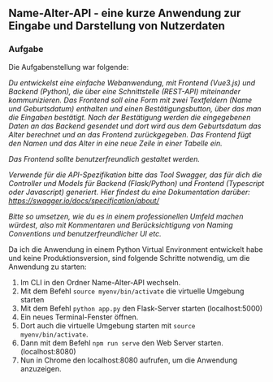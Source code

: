 ## Name-Alter-API - eine kurze Anwendung zur Eingabe und Darstellung von Nutzerdaten

### Aufgabe

Die Aufgabenstellung war folgende:

*Du entwickelst eine einfache Webanwendung, mit Frontend (Vue3.js) und Backend (Python), die über eine Schnittstelle (REST-API) miteinander kommunizieren. Das Frontend soll eine Form mit zwei Textfeldern (Name und Geburtsdatum) enthalten und einen Bestätigungsbutton, über das man die Eingaben bestätigt. Nach der Bestätigung werden die eingegebenen Daten an das Backend gesendet und dort wird aus dem Geburtsdatum das Alter berechnet und an das Frontend zurückgegeben. Das Frontend fügt den Namen und das Alter in eine neue Zeile in einer Tabelle ein.*

*Das Frontend sollte benutzerfreundlich gestaltet werden.*

*Verwende für die API-Spezifikation bitte das Tool Swagger, das für dich die Controller und Models für Backend (Flask/Python) und Frontend (Typescript oder Javascript) generiert. Hier findest du eine Dokumentation darüber: https://swagger.io/docs/specification/about/*

*Bitte so umsetzen, wie du es in einem professionellen Umfeld machen würdest, also mit Kommentaren und Berücksichtigung von Naming Conventions und benutzerfreundlicher UI etc.*

Da ich die Anwendung in einem Python Virtual Environment entwickelt habe und keine Produktionsversion, sind folgende Schritte notwendig, um die Anwendung zu starten:

1. Im CLI in den Ordner Name-Alter-API wechseln.
2. Mit dem Befehl `source myenv/bin/activate` die virtuelle Umgebung starten
3. Mit dem Befehl `python app.py` den Flask-Server starten (localhost:5000)
4. Ein neues Terminal-Fenster öffnen.
5. Dort auch die virtuelle Umgebung starten mit `source myenv/bin/activate`.
6. Dann mit dem Befehl `npm run serve` den Web Server starten. (localhost:8080)
7. Nun in Chrome den localhost:8080 aufrufen, um die Anwendung anzuzeigen.
